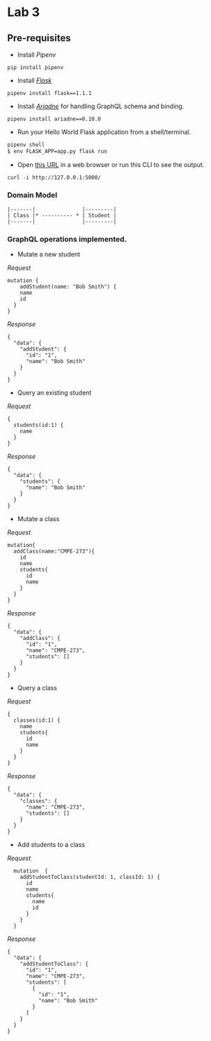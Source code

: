 # Lab 3

## Pre-requisites

* Install _Pipenv_

```
pip install pipenv
```

* Install _[Flask](https://palletsprojects.com/p/flask/)_

```
pipenv install flask==1.1.1
```
* Install _[Ariadne](https://ariadnegraphql.org/docs/flask-integration.html)_ for handling GraphQL schema and binding.

```
pipenv install ariadne==0.10.0
```



* Run your Hello World Flask application from a shell/terminal.

```sh
pipenv shell
$ env FLASK_APP=app.py flask run
```

* Open [this URL](http://127.0.0.1:5000/) in a web browser or run this CLI to see the output.

```
curl -i http://127.0.0.1:5000/
```


### Domain Model

```
|-------|               |---------|
| Class |* ---------- * | Student |
|-------|               |---------|
```

### GraphQL operations implemented.

* Mutate a new student

_Request_
```
mutation {
	addStudent(name: "Bob Smith") {
    name
    id
  }
}
```

_Response_
```
{
  "data": {
    "addStudent": {
      "id": "1",
      "name": "Bob Smith"
    }
  }
}

```
* Query an existing student

_Request_

```
{
  students(id:1) {
    name
  }
}
```

_Response_

```
{
  "data": {
    "students": {
      "name": "Bob Smith"
    }
  }
}
```

* Mutate a class

_Request_
```
mutation{
  addClass(name:"CMPE-273"){
    id
    name
    students{
      id
      name
    }
  }
}
```

_Response_

```
{
  "data": {
    "addClass": {
      "id": "1",
      "name": "CMPE-273",
      "students": []
    }
  }
}
```

* Query a class

_Request_
```
{
  classes(id:1) {
    name
    students{
      id
      name
    }
  }
}
```

_Response_

```
{
  "data": {
    "classes": {
      "name": "CMPE-273",
      "students": []
    }
  }
}

```

* Add students to a class

_Request_
```
  mutation  {
    addStudentToClass(studentId: 1, classId: 1) {
      id
      name
      students{
        name
        id
      }
    }
  }
```

_Response_

```
{
  "data": {
    "addStudentToClass": {
      "id": "1",
      "name": "CMPE-273",
      "students": [
        {
          "id": "1",
          "name": "Bob Smith"
        }
      ]
    }
  }
}
```




